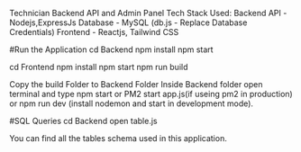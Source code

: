 Technician Backend API and Admin Panel
Tech Stack Used:
Backend API -Nodejs,ExpressJs
Database - MySQL (db.js - Replace Database Credentials)
Frontend - Reactjs, Tailwind CSS


#Run the Application
cd Backend
npm install 
npm start

cd Frontend
npm install 
npm start
npm run build

Copy the build Folder to Backend Folder
Inside Backend folder open terminal and type npm start or PM2 start app.js(if useing pm2 in production) or npm run dev (install nodemon and start in development mode).

#SQL Queries
cd Backend
open table.js

You can find all the tables schema used in this application.


